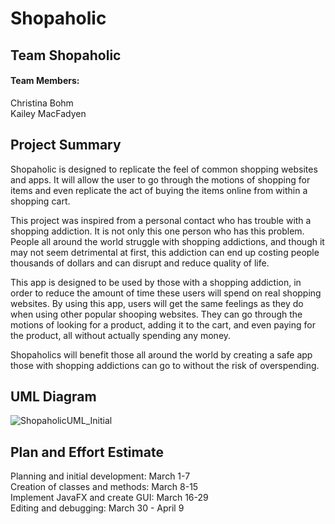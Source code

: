 # Shopaholic
## Team Shopaholic
#### Team Members:
Christina Bohm  
Kailey MacFadyen
## Project Summary
Shopaholic is designed to replicate the feel of common shopping websites and apps. 
It will allow the user to go through the motions of shopping for items and even replicate the act of buying the items online from within a shopping cart.  

This project was inspired from a personal contact who has trouble with a shopping addiction. It is not only this one person who has this problem. People all around the world struggle with shopping addictions, and though it may not seem detrimental at first, this addiction can end up costing people thousands of dollars and can disrupt and reduce quality of life.  

This app is designed to be used by those with a shopping addiction, in order to reduce the amount of time these users will spend on real shopping websites.
By using this app, users will get the same feelings as they do when using other popular shooping websites. They can go through the motions of looking for a product, adding it to the cart, and even paying for the product, all without actually spending any money.

Shopaholics will benefit those all around the world by creating a safe app those with shopping addictions can go to without the risk of overspending.
## UML Diagram
![ShopaholicUML_Initial](https://github.com/MacFadyenK/CSI2300_Project/assets/156818625/35591d0a-1ce1-48f7-b432-0cf9d8f99667)

## Plan and Effort Estimate
Planning and initial development: March 1-7  
Creation of classes and methods: March 8-15  
Implement JavaFX and create GUI: March 16-29  
Editing and debugging: March 30 - April 9
